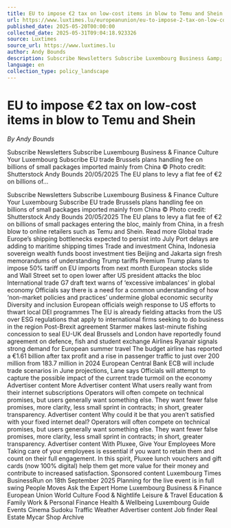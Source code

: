 ```yaml
---
title: EU to impose €2 tax on low-cost items in blow to Temu and Shein
url: https://www.luxtimes.lu/europeanunion/eu-to-impose-2-tax-on-low-cost-items-in-blow-to-temu-and-shein/67947412.html
published_date: 2025-05-20T00:00:00
collected_date: 2025-05-31T09:04:18.923326
source: Luxtimes
source_url: https://www.luxtimes.lu
author: Andy Bounds
description: Subscribe Newsletters Subscribe Luxembourg Business &amp; Finance Culture Your Luxembourg Subscribe EU trade Brussels plans handling fee on billions of small packages imported mainly from China © Photo credit: Shutterstock Andy Bounds 20/05/2025 The EU plans to levy a flat fee of €2 on billions of...
language: en
collection_type: policy_landscape
---
```


# EU to impose €2 tax on low-cost items in blow to Temu and Shein

*By Andy Bounds*

Subscribe Newsletters Subscribe Luxembourg Business &amp; Finance Culture Your Luxembourg Subscribe EU trade Brussels plans handling fee on billions of small packages imported mainly from China © Photo credit: Shutterstock Andy Bounds 20/05/2025 The EU plans to levy a flat fee of €2 on billions of...

Subscribe Newsletters Subscribe Luxembourg Business &amp; Finance Culture Your Luxembourg Subscribe EU trade Brussels plans handling fee on billions of small packages imported mainly from China © Photo credit: Shutterstock Andy Bounds 20/05/2025 The EU plans to levy a flat fee of €2 on billions of small packages entering the bloc, mainly from China, in a fresh blow to online retailers such as Temu and Shein. Read more Global trade Europe’s shipping bottlenecks expected to persist into July Port delays are adding to maritime shipping times Trade and investment China, Indonesia sovereign wealth funds boost investment ties Beijing and Jakarta sign fresh memorandums of understanding Trump tariffs Premium Trump plans to impose 50% tariff on EU imports from next month European stocks slide and Wall Street set to open lower after US president attacks the bloc International trade G7 draft text warns of ‘excessive imbalances’ in global economy Officials say there is a need for a common understanding of how ‘non-market policies and practices’ undermine global economic security Diversity and inclusion European officials weigh response to US efforts to thwart local DEI programmes The EU is already fielding attacks from the US over ESG regulations that apply to international firms seeking to do business in the region Post-Brexit agreement Starmer makes last-minute fishing concession to seal EU-UK deal Brussels and London have reportedly found agreement on defence, fish and student exchange Airlines Ryanair signals strong demand for European summer travel The budget airline has reported a €1.61 billion after tax profit and a rise in passenger traffic to just over 200 million from 183.7 million in 2024 European Central Bank ECB will include trade scenarios in June projections, Lane says Officials will attempt to capture the possible impact of the current trade turmoil on the economy Advertiser content More Advertiser content What users really want from their internet subscriptions Operators will often compete on technical promises, but users generally want something else. They want fewer false promises, more clarity, less small sprint in contracts; in short, greater transparency. Advertiser content Why could it be that you aren’t satisfied with your fixed internet deal? Operators will often compete on technical promises, but users generally want something else. They want fewer false promises, more clarity, less small sprint in contracts; in short, greater transparency. Advertiser content With Pluxee, Give Your Employees More Taking care of your employees is essential if you want to retain them and count on their full engagement. In this spirit, Pluxee lunch vouchers and gift cards (now 100% digital) help them get more value for their money and contribute to increased satisfaction. Sponsored content Luxembourg Times BusinessRun on 18th September 2025 Planning for the live event is in full swing People Moves Ask the Expert Home Luxembourg Business &amp; Finance European Union World Culture Food &amp; Nightlife Leisure &amp; Travel Education &amp; Family Work &amp; Personal Finance Health &amp; Wellbeing Luxembourg Guide Events Cinema Sudoku Traffic Weather Advertiser content Job finder Real Estate Mycar Shop Archive